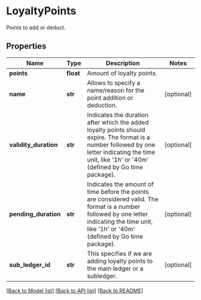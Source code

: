 # LoyaltyPoints

Points to add or deduct.
## Properties
Name | Type | Description | Notes
------------ | ------------- | ------------- | -------------
**points** | **float** | Amount of loyalty points. | 
**name** | **str** | Allows to specify a name/reason for the point addition or deduction. | [optional] 
**validity_duration** | **str** | Indicates the duration after which the added loyalty points should expire. The format is a number followed by one letter indicating the time unit, like &#39;1h&#39; or &#39;40m&#39; (defined by Go time package). | [optional] 
**pending_duration** | **str** | Indicates the amount of time before the points are considered valid. The format is a number followed by one letter indicating the time unit, like &#39;1h&#39; or &#39;40m&#39; (defined by Go time package). | [optional] 
**sub_ledger_id** | **str** | This specifies if we are adding loyalty points to the main ledger or a subledger. | [optional] 

[[Back to Model list]](../README.md#documentation-for-models) [[Back to API list]](../README.md#documentation-for-api-endpoints) [[Back to README]](../README.md)


